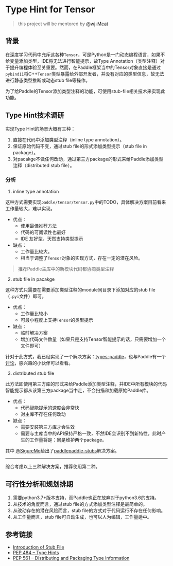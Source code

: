 # Type Hint for Tensor

> this project will be mentored by [@wj-Mcat](http://github.com/wj-Mcat)

## 背景

在深度学习代码中充斥这各种`Tensor`，可是Python是一门动态编程语言，如果不给变量添加类型，IDE将无法进行智能提示，故Type Annotation（类型注释）对于提升编程体验至关重要。然而，在Paddle框架当中的Tensor对象直接是通过`pybind11`将C++`Tensor`类型暴露给外部开发者，并没有对应的类型信息，故无法进行静态类型推断或动态stub file等操作。

为了给Paddle的Tensor添加类型注释的功能，可使用stub-file相关技术来实现此功能。

## Type Hint技术调研

实现Type Hint的场景大概有三种：

1. 直接在代码中添加类型注释（inline type annotation）。
2. 保证原始代码不变，通过stub file的形式添加类型提示（stub file in package）。
3. 对pacakge不做任何改动，通过第三方package的形式来给Paddle添加类型注释（distributed stub file）。

### 分析

1. inline type annotation

这种方式需要实现`paddle/tensor/tensor.py`中的TODO，具体解决方案目前看来工作量较大，难以实现。

* 优点：
    * 使用最佳推荐方法
    * 代码的可阅读性也最好
    * IDE 友好型，天然支持类型提示
* 缺点：
    * 工作量比较大。
    * 相当于调整了`Tensor`对象的实现方式，存在一定的潜在风险。

> 推荐Paddle主库中的新模块代码都协商类型注释

2. stub file in pacakge

这种方式只需要在需要添加类型注释的module同目录下添加对应的stub file（`.pyi`文件）即可。

* 优点：
    * 工作量比较小
    * 可最小程度上支持`Tensor`的类型提示
* 缺点：
    * 临时解决方案
    * 增加代码文件数量（如果只是支持Tensor智能提示的话，只需要增加一个文件即可）

针对于此方式，我已经实现了一个解决方案：[types-paddle](https://github.com/wj-Mcat/types-paddle)，也与Paddle有一个[讨论](https://github.com/PaddlePaddle/Paddle/issues/45979)，感兴趣的小伙伴可以看看。

3. distributed stub file

此方法即使用第三方库的形式来给Paddle添加类型注释，并IDE中所有模块的代码智能提示都从该第三方package当中走，不会扫描和加载原始Paddle库。

* 优点：
    * 代码智能提示的速度会非常快
    * 对主库不存在任何改动
* 缺点：
    * 需要安装第三方库才会生效
    * 需要与主库当中的API保持严格一致，不然IDE会识别不到新特性，此时产生的工作量将是：同是维护两个package。

其中 [@SigureMo](https://github.com/SigureMo)给出了[paddlepaddle-stubs](https://github.com/cattidea/paddlepaddle-stubs)解决方案。

***

综合考虑以上三种解决方案，推荐使用第二种。

## 可行性分析和规划排期

1. 需要python3.7+版本支持，而Paddle也正在放弃对于python3.6的支持。
2. 从技术的角度而言，通过stub file的方式添加类型注释是最简单的。
3. 从改动存在的潜在风险而言，stub file的方式对于代码运行不存在任何影响。
4. 从工作量而言，stub file可自动生成，也可以人为编辑，工作量适中。

## 参考链接

* [Introduction of Stub File](https://mypy.readthedocs.io/en/stable/getting_started.html#stubs-intro)
* [PEP 484 – Type Hints](https://peps.python.org/pep-0484/)
* [PEP 561 – Distributing and Packaging Type Information](https://peps.python.org/pep-0561/)
